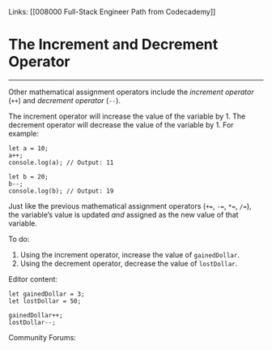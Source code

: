 Links:  [[008000 Full-Stack Engineer Path from Codecademy]]
# The Increment and Decrement Operator
---
Other mathematical assignment operators include the _increment operator_ (`++`) and _decrement operator_ (`--`).

The increment operator will increase the value of the variable by 1. The decrement operator will decrease the value of the variable by 1. For example:

	let a = 10;
	a++;
	console.log(a); // Output: 11

	let b = 20;
	b--;
	console.log(b); // Output: 19

Just like the previous mathematical assignment operators (`+=`, `-=`, `*=`, `/=`), the variable’s value is updated _and_ assigned as the new value of that variable.

To do:
1. Using the increment operator, increase the value of `gainedDollar`.
2. Using the decrement operator, decrease the value of `lostDollar`.

Editor content:

	let gainedDollar = 3;
	let lostDollar = 50;  

	gainedDollar++;
	lostDollar--;

Community Forums:
